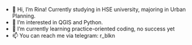 - 👋 Hi, I’m Rina! Currently studying in HSE university, majoring in Urban Planning.
- 👀 I’m interested in QGIS and Python. 
- 🌱 I’m currently learning practice-oriented coding, no success yet
- 📫 You can reach me via telegram: r_blkn
